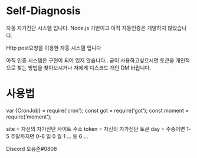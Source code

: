 # Self-Diagnosis
자동 자가진단 시스템 입니다. Node.js 기반이고 아직 자동인증은 개발하지 않았습니다.

Http post요청을 이용한 자동 시스템 입니다

아직 인증 시스템은 구현이 되어 있지 않습니다.. 굳이 사용하고싶으시면 토큰을 개인적으로 
찾는 방법을 찾아보시거나 저에게 디스코드 개인 DM 바랍니다.

# 사용법

var {CronJob} = require('cron');
const got = require('got');
const moment = require('moment');

site = 자신의 자가진단 사이트 주소
token = 자신의 자가진단 토큰
day = 주중이면 1-5 주말까지면 0-6 일 0 월 1 ... 토 6
...


Discord 오유준#0808
